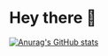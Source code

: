 # Hey there :wave:

[![Anurag's GitHub stats](https://github-readme-stats.vercel.app/api?username=mustafasaydam)](https://github.com/anuraghazra/github-readme-stats)
